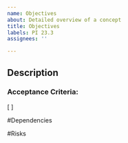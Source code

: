 ```yaml
---
name: Objectives
about: Detailed overview of a concept
title: Objectives
labels: PI 23.3
assignees: ''

---
```


## Description
<!--- Describe your steps in detail -->

### Acceptance Criteria:
<!--- List of criteria for acceptance from project owner/stakeholders -->
[ ]

#Dependencies

#Risks
